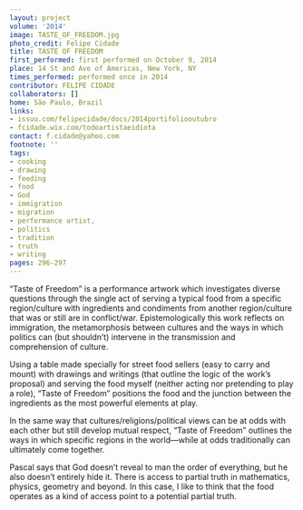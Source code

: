 ```yaml
---
layout: project
volume: '2014'
image: TASTE_OF_FREEDOM.jpg
photo_credit: Felipe Cidade
title: TASTE OF FREEDOM
first_performed: first performed on October 9, 2014
place: 14 St and Ave of Americas, New York, NY
times_performed: performed once in 2014
contributor: FELIPE CIDADE
collaborators: []
home: São Paulo, Brazil
links:
- issuu.com/felipecidade/docs/2014portifoliooutubro
- fcidade.wix.com/todoartistaeidiota
contact: f.cidade@yahoo.com
footnote: ''
tags:
- cooking
- drawing
- feeding
- food
- God
- immigration
- migration
- performance artist,
- politics
- tradition
- truth
- writing
pages: 296-297
---
```


“Taste of Freedom” is a performance artwork which investigates diverse questions through the single act of serving a typical food from a specific region/culture with ingredients and condiments from another region/culture that was or still are in conflict/war. Epistemologically this work reflects on immigration, the metamorphosis between cultures and the ways in which politics can (but shouldn’t) intervene in the transmission and comprehension of culture.

Using a table made specially for street food sellers (easy to carry and mount) with drawings and writings (that outline the logic of the work’s proposal) and serving the food myself (neither acting nor pretending to play a role), “Taste of Freedom” positions the food and the junction between the ingredients as the most powerful elements at play.

In the same way that cultures/religions/political views can be at odds with each other but still develop mutual respect, “Taste of Freedom” outlines the ways in which specific regions in the world—while at odds traditionally can ultimately come together.

Pascal says that God doesn’t reveal to man the order of everything, but he also doesn’t entirely hide it. There is access to partial truth in mathematics, physics, geometry and beyond. In this case, I like to think that the food operates as a kind of access point to a potential partial truth.
